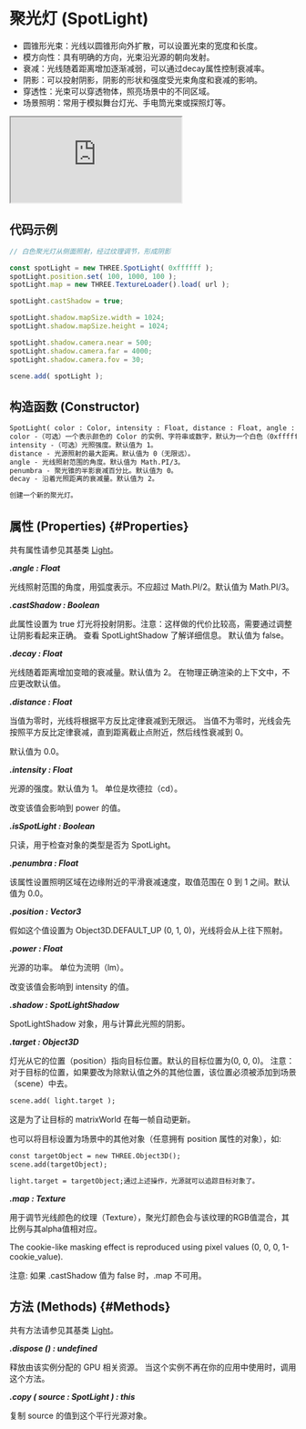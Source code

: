 # 聚光灯 (SpotLight)

- 圆锥形光束：光线以圆锥形向外扩散，可以设置光束的宽度和长度。
- 模方向性：具有明确的方向，光束沿光源的朝向发射。
- 衰减：光线随着距离增加逐渐减弱，可以通过decay属性控制衰减率。
- 阴影：可以投射阴影，阴影的形状和强度受光束角度和衰减的影响。
- 穿透性：光束可以穿透物体，照亮场景中的不同区域。
- 场景照明：常用于模拟舞台灯光、手电筒光束或探照灯等。

<iframe id="scene" src="https://threejs.org/examples/webgl_lights_spotlight.html"></iframe>

## 代码示例

```js
// 白色聚光灯从侧面照射，经过纹理调节，形成阴影

const spotLight = new THREE.SpotLight( 0xffffff );
spotLight.position.set( 100, 1000, 100 );
spotLight.map = new THREE.TextureLoader().load( url );

spotLight.castShadow = true;

spotLight.shadow.mapSize.width = 1024;
spotLight.shadow.mapSize.height = 1024;

spotLight.shadow.camera.near = 500;
spotLight.shadow.camera.far = 4000;
spotLight.shadow.camera.fov = 30;

scene.add( spotLight );
```

## 构造函数 (Constructor)

```md
SpotLight( color : Color, intensity : Float, distance : Float, angle : Radians, penumbra : Float, decay : Float )
color -（可选）一个表示颜色的 Color 的实例、字符串或数字，默认为一个白色（0xffffff）的 Color 对象。
intensity -（可选）光照强度。默认值为 1。
distance - 光源照射的最大距离。默认值为 0（无限远）。
angle - 光线照射范围的角度。默认值为 Math.PI/3。
penumbra - 聚光锥的半影衰减百分比。默认值为 0。
decay - 沿着光照距离的衰减量。默认值为 2。

创建一个新的聚光灯。
```

## 属性 (Properties) {#Properties}

共有属性请参见其基类 [Light](./Light)。

***.angle : Float***

光线照射范围的角度，用弧度表示。不应超过 Math.PI/2。默认值为 Math.PI/3。

***.castShadow : Boolean***

此属性设置为 true 灯光将投射阴影。注意：这样做的代价比较高，需要通过调整让阴影看起来正确。 查看 SpotLightShadow 了解详细信息。 默认值为 false。

***.decay : Float***

光线随着距离增加变暗的衰减量。默认值为 2。
在物理正确渲染的上下文中，不应更改默认值。

***.distance : Float***

当值为零时，光线将根据平方反比定律衰减到无限远。 当值不为零时，光线会先按照平方反比定律衰减，直到距离截止点附近，然后线性衰减到 0。

默认值为 0.0。

***.intensity : Float***

光源的强度。默认值为 1。
单位是坎德拉（cd）。

改变该值会影响到 power 的值。

***.isSpotLight : Boolean***

只读，用于检查对象的类型是否为 SpotLight。

***.penumbra : Float***

该属性设置照明区域在边缘附近的平滑衰减速度，取值范围在 0 到 1 之间。默认值为 0.0。

***.position : Vector3***

假如这个值设置为 Object3D.DEFAULT_UP (0, 1, 0)，光线将会从上往下照射。

***.power : Float***

光源的功率。
单位为流明（lm）。

改变该值会影响到 intensity 的值。

***.shadow : SpotLightShadow***

SpotLightShadow 对象，用与计算此光照的阴影。

***.target : Object3D***

灯光从它的位置（position）指向目标位置。默认的目标位置为(0, 0, 0)。
注意：对于目标的位置，如果要改为除默认值之外的其他位置，该位置必须被添加到场景（scene）中去。

```md
scene.add( light.target );
```

这是为了让目标的 matrixWorld 在每一帧自动更新。

也可以将目标设置为场景中的其他对象（任意拥有 position 属性的对象），如:

```md
const targetObject = new THREE.Object3D();
scene.add(targetObject);

light.target = targetObject;通过上述操作，光源就可以追踪目标对象了。
```

***.map : Texture***

用于调节光线颜色的纹理（Texture），聚光灯颜色会与该纹理的RGB值混合，其比例与其alpha值相对应。

The cookie-like masking effect is reproduced using pixel values (0, 0, 0, 1-cookie_value).

注意: 如果 .castShadow 值为 false 时，.map 不可用。


## 方法 (Methods) {#Methods}

共有方法请参见其基类 [Light](./Light)。

***.dispose () : undefined***

释放由该实例分配的 GPU 相关资源。 当这个实例不再在你的应用中使用时，调用这个方法。

***.copy ( source : SpotLight ) : this***

复制 source 的值到这个平行光源对象。
